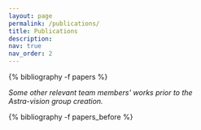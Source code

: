 ```yaml
---
layout: page
permalink: /publications/
title: Publications
description: 
nav: true
nav_order: 2
---
```

<!-- _pages/publications.md -->
<div class="publications">

<!-- <h2 class="year">2023</h2> -->
{% bibliography -f papers %}

<!-- <h2 class="year">2021</h2> -->
<em style="margin-bottom: 1em; display: block; max-width: 80%;">Some other relevant team members' works prior to the Astra-vision group creation.</em>
{% bibliography -f papers_before %}

</div>
